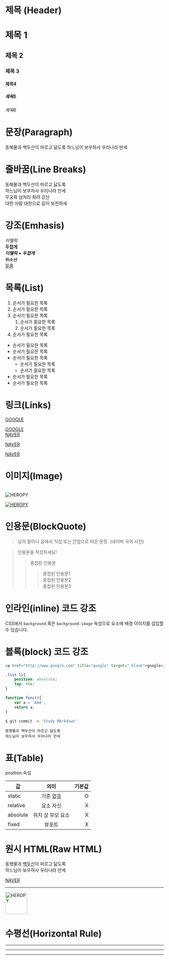 # 제목 (Header)

# 제목 1
## 제목 2
### 제목 3
#### 제목4
##### 제목5
###### 제목6

# 문장(Paragraph)

동해물과 백두산이 마르고 닳도록
하느님이 보우하사 우리나라 만세

# 줄바꿈(Line Breaks)

동해물과 백두산이 마르고 닳도록  
하느님이 보우하사 우리나라 만세  
무궁화 삼처리 화려 강산<br/>
대한 사람 대한으로 길이 보전하세

# 강조(Emhasis)

_이텔릭_  
**두껍게**  
**_이텔릭 + 두껍게_**  
~~취소선~~   
<u>밑줄</u>  

# 목록(List)
1. 순서가 필요한 목록  
1. 순서가 필요한 목록  
1. 순서가 필요한 목록  
    1. 순서가 필요한 목록 
    1. 순서가 필요한 목록 
1. 순서가 필요한 목록 

- 순서가 필요한 목록 
- 순서가 필요한 목록 
- 순서가 필요한 목록 
    - 순서가 필요한 목록 
    - 순서가 필요한 목록 
- 순서가 필요한 목록 
- 순서가 필요한 목록 

# 링크(Links)
<a href="http://google.com">GOOGLE</a>  

[GOOGLE](https://google.com)  
<a href="http://naver.com">NAVER</a>   

[NAVER](https://naver.com "NAVER로 이동!")   

<a href="http://naver.com" title="naver" target="_blank">NAVER</a> 

# 이미지(Image)

![]()

![HEROPY](https://heropy.blog/css/images/logo.png)

[![HEROPY](https://heropy.blog/css/images/logo.png)](https://heropy.blog/)

# 인용문(BlockQuote)

>남의 말이나 글에서 직접 또는 간접으로 따온 문장.
> (네이버 국어 사전)  

> 인용문을 작성하세요!  
>> 중첩된 인용문  
>>> 중첩된 인용문1  
>>> 중첩된 인용문2  
>>> 중첩된 인용문3  

# 인라인(inline) 코드 강조

CSS에서 `background` 혹은 `background-image` 속성으로 요소에 배경 이미지를 삽입할 수 있습니다.

# 블록(block) 코드 강조

```html
<a href="http://www.google.com" title="google" target="_blank">google</a> 
```

```css
.list li{
    position: absolute;
    top: 40x;
}
```

```javascript
function func(){
    var a = 'AAA';
    return a; 
}
```

```bash
$ git commit -m 'Study MArkdown'
```

```plaintext
동행물과 백두산이 마르고 닳도록  
하느님이 보우하사 우리나라 만세
```

# 표(Table)

position 속성  

값 | 의미 | 기본값  
--|:--:| --:
static | 기준 없음 | O
relative | 요소 자신 | X
absolute | 위치 상 부모 요소 | X
fixed | 뷰포트 | X

# 원시 HTML(Raw HTML)

동행물과 <u>백두산</u>이 마르고 닳도록<br/>  하느님이 보우하사 우리나라 만세


<a href="http://naver.com" title="naver" target="_blank">NAVER</a>   

---

<img width="70" src="https://heropy.blog/css/images/logo.png" alt="HEROPY" />

# 수평선(Horizontal Rule)

---

***
___
